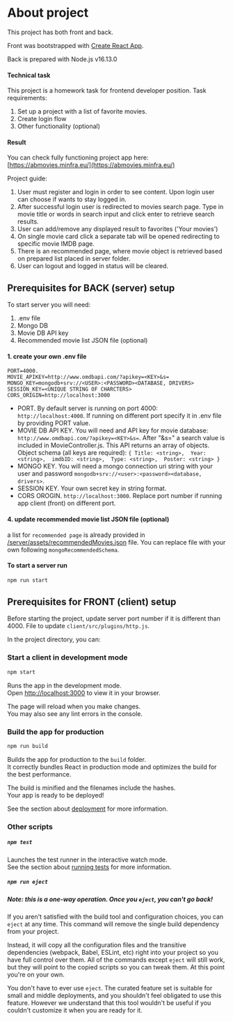 # About project

This project has both front and back.

Front was bootstrapped with [Create React App](https://github.com/facebook/create-react-app).

Back is prepared with Node.js v16.13.0

#### Technical task

This project is a homework task for frontend developer position. 
Task requirements:
1. Set up a project with a list of favorite movies.
2. Create login flow
3. Other functionality (optional)

#### Result
You can check fully functioning project app here: [https://abmovies.minfra.eu/](https://abmovies.minfra.eu/)

Project guide:
1. User must register and login in order to see content. Upon login user can choose if wants to stay logged in. 
2. After successful login user is redirected to movies search page. Type in movie title or words in search input and click enter to retrieve search results.
3. User can add/remove any displayed result to favorites ('Your movies')
4. On single movie card click a separate tab will be opened redirecting to specific movie IMDB page.
5. There is an recommended page, where movie object is retrieved based on prepared list placed in server folder.
6. User can logout and logged in status will be cleared.

## Prerequisites for BACK (server) setup

To start server you will need:
1. .env file
2. Mongo DB 
3. Movie DB API key
4. Recommended movie list JSON file (optional)

#### 1. create your own .env file
```
PORT=4000.
MOVIE_APIKEY=http://www.omdbapi.com/?apikey=<KEY>&s=
MONGO_KEY=mongodb+srv://<USER>:<PASSWORD><DATABASE, DRIVERS>
SESSION_KEY=<UNIQUE STRING OF CHARCTERS>
CORS_ORIGIN=http://localhost:3000
```

* PORT. By default server is running on port 4000: `http://localhost:4000`. If running on different port specify it in .env file by providing PORT value. 
* MOVIE DB API KEY. You will need and API key for movie database: `http://www.omdbapi.com/?apikey=<KEY>&s=`. After "&s=" a search value is included in MovieController.js. This API returns an array of objects. 
Object schema (all keys are required): 
  `{
    Title: <string>, 
    Year: <string>, 
    imdbID: <string>, 
    Type: <string>, 
    Poster: <string>
  }`
* MONGO KEY. You will need a mongo connection uri string with your user and password `mongodb+srv://<user>:<password><database, drivers>`.
* SESSION KEY. Your own secret key in string format.
* CORS OROGIN. `http://localhost:3000`. Replace port number if running app client (front) on different port. 

#### 4. update recommended movie list JSON file (optional)

a list for `recommended page` is already provided in [/server/assets/recommendedMovies.json](/server/assets/recommendedMovies.json) file. You can replace file with your own following `mongoRecommendedSchema`.

#### To start a server run

```diff
npm run start
```

## Prerequisites for FRONT (client) setup

Before starting the project, update server port number if it is different than 4000. File to update `client/src/plugins/http.js`.

In the project directory, you can:

### Start a client in development mode

```diff
npm start
```
Runs the app in the development mode.\
Open [http://localhost:3000](http://localhost:3000) to view it in your browser.

The page will reload when you make changes.\
You may also see any lint errors in the console.

### Build the app for production

```diff
npm run build
```
Builds the app for production to the `build` folder.\
It correctly bundles React in production mode and optimizes the build for the best performance.

The build is minified and the filenames include the hashes.\
Your app is ready to be deployed!

See the section about [deployment](https://facebook.github.io/create-react-app/docs/deployment) for more information.

### Other scripts

##### `npm test`

Launches the test runner in the interactive watch mode.\
See the section about [running tests](https://facebook.github.io/create-react-app/docs/running-tests) for more information.

##### `npm run eject`

##### **Note: this is a one-way operation. Once you `eject`, you can't go back!**

If you aren't satisfied with the build tool and configuration choices, you can `eject` at any time. This command will remove the single build dependency from your project.

Instead, it will copy all the configuration files and the transitive dependencies (webpack, Babel, ESLint, etc) right into your project so you have full control over them. All of the commands except `eject` will still work, but they will point to the copied scripts so you can tweak them. At this point you're on your own.

You don't have to ever use `eject`. The curated feature set is suitable for small and middle deployments, and you shouldn't feel obligated to use this feature. However we understand that this tool wouldn't be useful if you couldn't customize it when you are ready for it.




